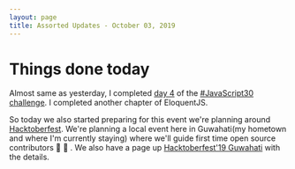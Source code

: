 ```yaml
---
layout: page
title: Assorted Updates - October 03, 2019
---
```


# Things done today
Almost same as yesterday, I completed [day 4](https://github.com/mbtamuli/JavaScript30#day-4---october-3-2019) of the [#JavaScript30 challenge](https://javascript30.com/). I completed another chapter of EloquentJS.

So today we also started preparing for this event we're planning around [Hacktoberfest](https://hacktoberfest.digitalocean.com/). We're planning a local event here in Guwahati(my hometown and where I'm currently staying) where we'll guide first time open source contributors :tada: :confetti_ball: . We also have a page up [Hacktoberfest'19 Guwahati](http://bit.ly/hof-ghy) with the details.